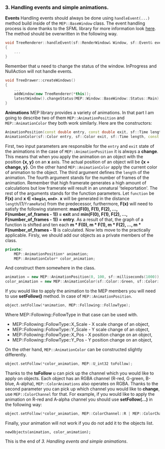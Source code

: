 ### 3. Handling events and simple animations.
**Events**
Handling events should always be done using ```handleEvent(...)``` method build inside of the ```MEP::BaseWindow``` class. The event handling process is done thanks to the SFML library for more information look [here](https://www.sfml-dev.org/tutorials/2.5/window-events.php). The method should be overwritten in the following way.
```cpp
void TreeRenderer::handleEvent(sf::RenderWindow& Window, sf::Event& event)
{
    ...
}
```
Remember that u need to change the status of the window. InProgress and NullAction will not handle events.
```cpp
void TreeDrawer::createWindows()
{
    ...
    addWindow(new TreeRenderer(*this));
    latestWindow().changeStatus(MEP::Window::BaseWindow::Status::Main);
}
```
**Animations**
MEP library provides a variety of animations. In that part I am going to describe two of them ```MEP::AnimationPosition``` and ```MEP::AnimationColor``` they both work similarly. Here are the constructors:
```cpp
AnimationPosition(const double entry, const double exit, sf::Time length, const float frameRate = 120, const double begin = 0, const double end = 100, std::function<double(double x)> function = [](double x)->double{ return x; }) :
AnimationColor(sf::Color entry, sf::Color exit, sf::Time length, const float frameRate = 120, const double begin = 0,const double end = 10, std::function<double(double x)> function = [](double x)->double { return x; }) :		
```
First, two input parameters are responsible for the ```entry``` and ```exit``` state of the animations in the case of ```MEP::AnimationPosition``` it is always a **change**. This means that when you apply the animation on an object with the position **{x, y}** on an **x** axis. The actual position of an object will be **{x + change, y}**. On the other hand ```MEP::AnimationColor``` apply the current color of animation to the object. The third argument defines the ```length``` of the animation. The fourth argument stands for the number of frames of the animation. Remember that high framerate generates a high amount of calculations but low framerate will result in an unnatural 'teleportation'. The rest of the arguments stands for the function parameters. Let ```function``` be **F(x)** and **x ∈ <```begin```, ```end```>**. **x** will be generated in the distance ```length```/(1/```frameRate```) from the predecessor, furthermore, **F(x)** will need to satisfy the following statement: **max(F(0), F(1), F(2), ..., F(number_of_frames - 1)) = exit** and **min(F(0), F(1), F(2), ..., F(number_of_frames - 1)) = entry**. As a result of that, the graph of a function is shifted and ten each **m * F(0), m * F(1), m * F(2), ..., m * F(number_of_frames - 1)** is calculated. Now lets move to the practically applicable. Firsly, we should add our objects as a private members of the class.
```cpp
private:
	MEP::AnimationPosition* animation;
	MEP::AnimationColor* color_animation;
```
And construct them somewhere in the class.
```cpp
animation = new MEP::AnimationPosition(0, 100, sf::milliseconds(1000));
color_animation = new MEP::AnimationColor(sf::Color::Green, sf::Color::Blue, sf::milliseconds(1000), 120, 0, 100, [](double in) { return std::pow(in, 3); });
```
If you would like to apply the animation to the MEP members you will need to use **setFollow()** method. In case of ```MEP::AnimationPosition```.
```cpp
object.setFollow(*animation, MEP::Following::FollowType);
```
Where MEP::Following::FollowType in that case can be used with.
 * MEP::Following::FollowType::X_Scale - X scale change of an object,
 * MEP::Following::FollowType::Y_Scale - Y scale change of an object,
 * MEP::Following::FollowType::X_Pos - X position change on an object,
 * MEP::Following::FollowType::Y_Pos - Y position change on an object,

On the other hand, ```MEP::AnimationColor``` can be constructed slightly differently.
```cpp
object.setFollow(*color_animation, MEP::U_int32 toFollow);
```
Thanks to the **toFollow** u can pick up the channel which you would like to apply on objects. Each object has an RGBA channel (R-red, G-green, B-blue, A-alpha), ```MEP::ColorAnimations``` also operates on RGBA. Thanks to the second parameter you can pick up which channel you would like to **change**, use ```MEP::ColorChannel``` for that. For example, if you would like to apply the animation on R-red and A-alpha channel you should use **setFollow(...)** in the following way:
```cpp
object.setFollow(*color_animation, MEP::ColorChannel::R | MEP::ColorChannel::A);
```
Finally, your animation will not work if you do not add it to the objects list.
```
newObjects(animation, color_animation);
```
This is the end of _3. Handling events and simple animations_.